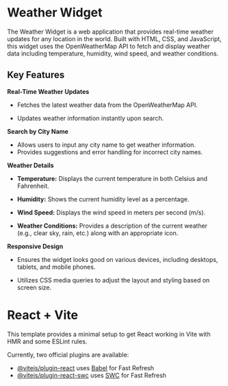 
# Weather Widget

The Weather Widget is a web application that provides real-time weather updates for any location in the world. Built with HTML, CSS, and JavaScript, this widget uses the OpenWeatherMap API to fetch and display weather data including temperature, humidity, wind speed, and weather conditions.


## Key Features

**Real-Time Weather Updates**

- Fetches the latest weather data from the OpenWeatherMap API.

- Updates weather information instantly upon search.

**Search by City Name**

- Allows users to input any city name to get weather information.
- Provides suggestions and error handling for incorrect city names.

**Weather Details**

- **Temperature:** Displays the current temperature in both Celsius and Fahrenheit.

- **Humidity:** Shows the current humidity level as a percentage.

- **Wind Speed:** Displays the wind speed in meters per second (m/s).

- **Weather Conditions:** Provides a description of the current weather (e.g., clear sky, rain, etc.) along with an appropriate icon.

**Responsive Design**

- Ensures the widget looks good on various devices, including      desktops, tablets, and mobile phones.

- Utilizes CSS media queries to adjust the layout and styling based on screen size.



# React + Vite

This template provides a minimal setup to get React working in Vite with HMR and some ESLint rules.

Currently, two official plugins are available:

- [@vitejs/plugin-react](https://github.com/vitejs/vite-plugin-react/blob/main/packages/plugin-react/README.md) uses [Babel](https://babeljs.io/) for Fast Refresh
- [@vitejs/plugin-react-swc](https://github.com/vitejs/vite-plugin-react-swc) uses [SWC](https://swc.rs/) for Fast Refresh
